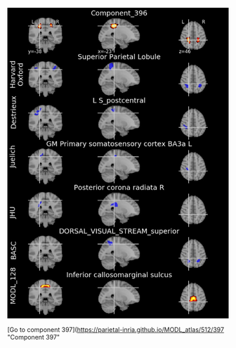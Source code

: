 


![396](preliminary/396.jpg "Component 396")

[Go to component 397](https://parietal-inria.github.io/MODL_atlas/512/397 "Component 397"